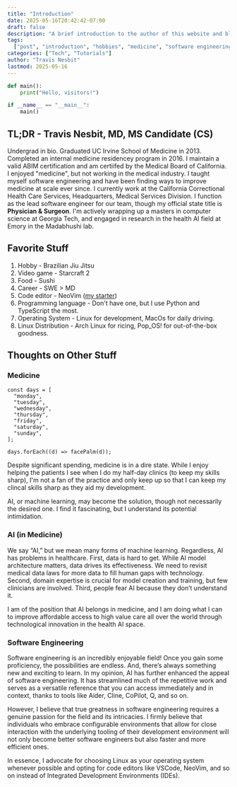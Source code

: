 ```yaml
---
title: "Introduction"
date: 2025-05-16T20:42:42-07:00
draft: false
description: "A brief introduction to the author of this website and blog, Travis Nesbit."
tags:
  ["post", "introduction", "hobbies", "medicine", "software engineering", "ai"]
categories: ["Tech", "Tutorials"]
author: "Travis Nesbit"
lastmod: 2025-05-16
---
```


<!-- --- -->
<!-- date: "2025-05-16T20:42:42-07:00" -->
<!-- draft: true -->
<!-- title: "Introduction" -->
<!-- tags: -->
<!--   - introduction -->
<!-- categories: -->
<!--   - introduction -->
<!-- --- -->

```python
def main():
    print("Hello, visitors!")

if __name__ == "__main__":
    main()
```

## TL;DR - Travis Nesbit, MD, MS Candidate (CS)

Undergrad in bio. Graduated UC Irvine School of Medicine in 2013. Completed an internal medicine residencey program in 2016. I maintain a valid ABIM certification and am certiifed by the Medical Board of California. I enjoyed "medicine", but not working in the medical industry. I taught myself software engineering and have been finding ways to improve medicine at scale ever since. I currently work at the California Correctional Health Care Services, Headquarters, Medical Services Division. I function as the lead software engineer for our team, though my official state title is **Physician & Surgeon**. I'm actively wrapping up a masters in computer science at Georgia Tech, and engaged in research in the health AI field at Emory in the Madabhushi lab.

## Favorite Stuff

1. Hobby - Brazilian Jiu Jitsu
2. Video game - Starcraft 2
3. Food - Sushi
4. Career - SWE > MD
5. Code editor - NeoVim ([my starter](https://github.com/geekmdtravis/nvchad-starter-personalized))
6. Programming language - Don't have one, but I use Python and TypeScript the most.
7. Operating System - Linux for development, MacOs for daily driving.
8. Linux Distribution - Arch Linux for ricing, Pop_OS! for out-of-the-box goodness.

## Thoughts on Other Stuff

### Medicine

```tsx
const days = [
  "monday",
  "tuesday",
  "wednesday",
  "thursday",
  "friday",
  "saturday",
  "sunday",
];

days.forEach((d) => facePalm(d));
```

Despite significant spending, medicine is in a dire state. While I enjoy helping the patients I see when I do my half-day clinics (to keep my skills sharp), I'm not a fan of the practice and only keep up so that I can keep my clincal skills sharp as they aid my development.

AI, or machine learning, may become the solution, though not necessarily the desired one. I find it fascinating, but I understand its potential intimidation.

### AI (in Medicine)

We say “AI,” but we mean many forms of machine learning. Regardless, AI has problems in healthcare. First, data is hard to get. While AI model architecture matters, data drives its effectiveness. We need to revisit medical data laws for more data to fill human gaps with technology. Second, domain expertise is crucial for model creation and training, but few clinicians are involved. Third, people fear AI because they don’t understand it.

I am of the position that AI belongs in medicine, and I am doing what I can to improve affordable access to high value care all over the world through technological innovation in the health AI space.

### Software Engineering

Software engineering is an incredibly enjoyable field! Once you gain some proficiency, the possibilities are endless. And, there’s always something new and exciting to learn. In my opinion, AI has further enhanced the appeal of software engineering. It has streamlined much of the repetitive work and serves as a versatile reference that you can access immediately and in context, thanks to tools like Aider, Cline, CoPilot, Q, and so on.

However, I believe that true greatness in software engineering requires a genuine passion for the field and its intricacies. I firmly believe that individuals who embrace configurable environments that allow for close interaction with the underlying tooling of their development environment will not only become better software engineers but also faster and more efficient ones.

In essence, I advocate for choosing Linux as your operating system whenever possible and opting for code editors like VSCode, NeoVim, and so on instead of Integrated Development Environments (IDEs).
